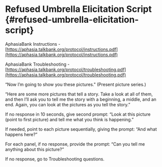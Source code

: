 # **Refused Umbrella Elicitation Script** {#refused-umbrella-elicitation-script}

AphasiaBank Instructions - [https://aphasia.talkbank.org/protocol/instructions.pdf](https://aphasia.talkbank.org/protocol/instructions.pdf)

AphasiaBank Troubleshooting - [https://aphasia.talkbank.org/protocol/troubleshooting.pdf](https://aphasia.talkbank.org/protocol/troubleshooting.pdf)

“Now I’m going to show you these pictures.&quot; (Present picture series.)

“Here are some more pictures that tell a story. Take a look at all of them, and then I’ll ask you to tell me the story with a beginning, a middle, and an end. Again, you can look at the pictures as you tell the story.”

If no response in 10 seconds, give second prompt: “Look at this picture (point to first picture) and tell me what you think is happening.”

If needed, point to each picture sequentially, giving the prompt: “And what happens here?”

For each panel, if no response, provide the prompt: “Can you tell me anything about this picture?”

If no response, go to Troubleshooting questions.